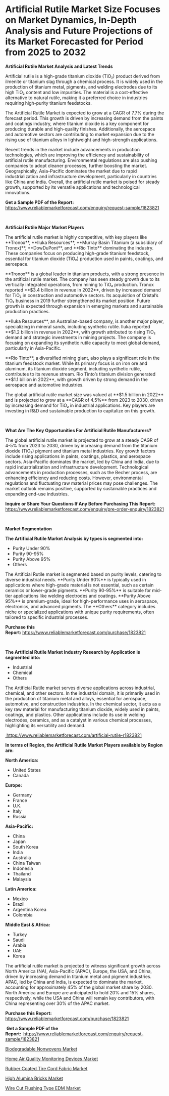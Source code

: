 <p><h1>Artificial Rutile Market Size Focuses on Market Dynamics, In-Depth Analysis and Future Projections of its Market Forecasted for Period from 2025 to 2032</h1></p><p><strong>Artificial Rutile Market Analysis and Latest Trends</strong></p>
<p><p>Artificial rutile is a high-grade titanium dioxide (TiO₂) product derived from ilmenite or titanium slag through a chemical process. It is widely used in the production of titanium metal, pigments, and welding electrodes due to its high TiO₂ content and low impurities. The material is a cost-effective alternative to natural rutile, making it a preferred choice in industries requiring high-purity titanium feedstocks.</p><p>The Artificial Rutile Market is expected to grow at a CAGR of 7.7% during the forecast period. This growth is driven by increasing demand from the paints and coatings industry, where titanium dioxide is a key component for producing durable and high-quality finishes. Additionally, the aerospace and automotive sectors are contributing to market expansion due to the rising use of titanium alloys in lightweight and high-strength applications.</p><p>Recent trends in the market include advancements in production technologies, which are improving the efficiency and sustainability of artificial rutile manufacturing. Environmental regulations are also pushing companies to adopt cleaner processes, further boosting the market. Geographically, Asia-Pacific dominates the market due to rapid industrialization and infrastructure development, particularly in countries like China and India. Overall, the artificial rutile market is poised for steady growth, supported by its versatile applications and technological innovations.</p></p>
<p><strong>Get a Sample PDF of the Report:&nbsp;</strong> <a href="https://www.reliablemarketforecast.com/enquiry/request-sample/1823821?utm_campaign=1875&utm_medium=2&utm_source=Github&utm_content=ia&utm_term=25012025&utm_id=artificial-rutile">https://www.reliablemarketforecast.com/enquiry/request-sample/1823821</a></p>
<p>&nbsp;</p>
<p><strong>Artificial Rutile Major Market Players</strong></p>
<p><p>The artificial rutile market is highly competitive, with key players like **Tronox**, **Iluka Resources**, **Murray Basin Titanium (a subsidiary of Tronox)**, **DowDuPont**, and **Rio Tinto** dominating the industry. These companies focus on producing high-grade titanium feedstock, essential for titanium dioxide (TiO₂) production used in paints, coatings, and aerospace.</p><p>**Tronox** is a global leader in titanium products, with a strong presence in the artificial rutile market. The company has seen steady growth due to its vertically integrated operations, from mining to TiO₂ production. Tronox reported **$3.4 billion in revenue in 2022**, driven by increased demand for TiO₂ in construction and automotive sectors. Its acquisition of Cristal’s TiO₂ business in 2019 further strengthened its market position. Future growth is expected through expansion in emerging markets and sustainable production practices.</p><p>**Iluka Resources**, an Australian-based company, is another major player, specializing in mineral sands, including synthetic rutile. Iluka reported **$1.2 billion in revenue in 2022**, with growth attributed to rising TiO₂ demand and strategic investments in mining projects. The company is focusing on expanding its synthetic rutile capacity to meet global demand, particularly in Asia-Pacific.</p><p>**Rio Tinto**, a diversified mining giant, also plays a significant role in the titanium feedstock market. While its primary focus is on iron ore and aluminum, its titanium dioxide segment, including synthetic rutile, contributes to its revenue stream. Rio Tinto’s titanium division generated **$1.1 billion in 2022**, with growth driven by strong demand in the aerospace and automotive industries.</p><p>The global artificial rutile market size was valued at **$1.5 billion in 2022** and is projected to grow at a **CAGR of 4.5%** from 2023 to 2030, driven by increasing demand for TiO₂ in industrial applications. Key players are investing in R&D and sustainable production to capitalize on this growth.</p></p>
<p>&nbsp;</p>
<p><strong>What Are The Key Opportunities For Artificial Rutile Manufacturers?</strong></p>
<p><p>The global artificial rutile market is projected to grow at a steady CAGR of 4-5% from 2023 to 2030, driven by increasing demand from the titanium dioxide (TiO₂) pigment and titanium metal industries. Key growth factors include rising applications in paints, coatings, plastics, and aerospace sectors. Asia-Pacific dominates the market, led by China and India, due to rapid industrialization and infrastructure development. Technological advancements in production processes, such as the Becher process, are enhancing efficiency and reducing costs. However, environmental regulations and fluctuating raw material prices may pose challenges. The market outlook remains positive, supported by sustainable practices and expanding end-use industries.</p></p>
<p><strong>Inquire or Share Your Questions If Any Before Purchasing This Report:</strong> <a href="https://www.reliablemarketforecast.com/enquiry/pre-order-enquiry/1823821?utm_campaign=1875&utm_medium=2&utm_source=Github&utm_content=ia&utm_term=25012025&utm_id=artificial-rutile">https://www.reliablemarketforecast.com/enquiry/pre-order-enquiry/1823821</a></p>
<p>&nbsp;</p>
<p><strong>Market Segmentation</strong></p>
<p><strong>The Artificial Rutile Market Analysis by types is segmented into:</strong></p>
<p><ul><li>Purity Under 90%</li><li>Purity 90-95%</li><li>Purity Above 95%</li><li>Others</li></ul></p>
<p><p>The Artificial Rutile market is segmented based on purity levels, catering to diverse industrial needs. **Purity Under 90%** is typically used in applications where high-grade material is not essential, such as certain ceramics or lower-grade pigments. **Purity 90-95%** is suitable for mid-tier applications like welding electrodes and coatings. **Purity Above 95%** is premium-grade, ideal for high-performance uses in aerospace, electronics, and advanced pigments. The **Others** category includes niche or specialized applications with unique purity requirements, often tailored to specific industrial processes.</p></p>
<p><strong>Purchase this Report:&nbsp;</strong><a href="https://www.reliablemarketforecast.com/purchase/1823821?utm_campaign=1875&utm_medium=2&utm_source=Github&utm_content=ia&utm_term=25012025&utm_id=artificial-rutile">https://www.reliablemarketforecast.com/purchase/1823821</a></p>
<p>&nbsp;</p>
<p><strong>The Artificial Rutile Market Industry Research by Application is segmented into:</strong></p>
<p><ul><li>Industrial</li><li>Chemical</li><li>Others</li></ul></p>
<p><p>The Artificial Rutile market serves diverse applications across industrial, chemical, and other sectors. In the industrial domain, it is primarily used in the production of titanium metal and alloys, essential for aerospace, automotive, and construction industries. In the chemical sector, it acts as a key raw material for manufacturing titanium dioxide, widely used in paints, coatings, and plastics. Other applications include its use in welding electrodes, ceramics, and as a catalyst in various chemical processes, highlighting its versatility and demand.</p></p>
<p><a href="https://www.reliablemarketforecast.com/artificial-rutile-r1823821?utm_campaign=1875&utm_medium=2&utm_source=Github&utm_content=ia&utm_term=25012025&utm_id=artificial-rutile">&nbsp;https://www.reliablemarketforecast.com/artificial-rutile-r1823821</a></p>
<p><strong>In terms of Region, the Artificial Rutile Market Players available by Region are:</strong></p>
<p>
    <p> <strong> North America: </strong>
        <ul>
            <li>United States</li>
            <li>Canada</li>
        </ul>
        </p> 
    <p> <strong> Europe: </strong>
        <ul>
            <li>Germany</li>
            <li>France</li>
            <li>U.K.</li>
            <li>Italy</li>
            <li>Russia</li>
        </ul>
        </p> 
    <p> <strong> Asia-Pacific: </strong>
        <ul>
            <li>China</li>
            <li>Japan</li>
            <li>South Korea</li>
            <li>India</li>
            <li>Australia</li>
            <li>China Taiwan</li>
            <li>Indonesia</li>
            <li>Thailand</li>
            <li>Malaysia</li>
        </ul>
        </p> 
    <p> <strong> Latin America: </strong>
        <ul>
            <li>Mexico</li>
            <li>Brazil</li>
            <li>Argentina Korea</li>
            <li>Colombia</li>
        </ul>
        </p> 
    <p> <strong> Middle East & Africa: </strong>
        <ul>
            <li>Turkey</li>
            <li>Saudi</li>
            <li>Arabia</li>
            <li>UAE</li>
            <li>Korea</li>
        </ul>
    </p>
    </p>
<p><p>The artificial rutile market is projected to witness significant growth across North America (NA), Asia-Pacific (APAC), Europe, the USA, and China, driven by increasing demand in titanium metal and pigment industries. APAC, led by China and India, is expected to dominate the market, accounting for approximately 45% of the global market share by 2030. North America and Europe are anticipated to hold 20% and 15% shares, respectively, while the USA and China will remain key contributors, with China representing over 30% of the APAC market.</p></p>
<p><strong>Purchase this Report: </strong><a href="https://www.reliablemarketforecast.com/purchase/1823821?utm_campaign=1875&utm_medium=2&utm_source=Github&utm_content=ia&utm_term=25012025&utm_id=artificial-rutile">https://www.reliablemarketforecast.com/purchase/1823821</a></p>
<p>&nbsp;<strong>Get a Sample PDF of the Report:&nbsp;&nbsp;</strong><a href="https://www.reliablemarketforecast.com/enquiry/request-sample/1823821?utm_campaign=1875&utm_medium=2&utm_source=Github&utm_content=ia&utm_term=25012025&utm_id=artificial-rutile">https://www.reliablemarketforecast.com/enquiry/request-sample/1823821</a></p>
<p><strong></strong></p>
<p><p><a href="https://github.com/njockebogris/Market-Research-Report-List-1/blob/main/biodegradable-nonwovens-market.md?utm_campaign=1875&utm_medium=2&utm_source=Github&utm_content=ia&utm_term=25012025&utm_id=artificial-rutile">Biodegradable Nonwovens Market</a></p><p><a href="https://www.linkedin.com/pulse/home-air-quality-monitoring-devices-market-size-2025--kh3we?utm_campaign=1875&utm_medium=2&utm_source=Github&utm_content=ia&utm_term=25012025&utm_id=artificial-rutile">Home Air Quality Monitoring Devices Market</a></p><p><a href="https://www.linkedin.com/pulse/understanding-supply-demand-dynamics-insights-from-rubber-coated-ckjbc?utm_campaign=1875&utm_medium=2&utm_source=Github&utm_content=ia&utm_term=25012025&utm_id=artificial-rutile">Rubber Coated Tire Cord Fabric Market</a></p><p><a href="https://github.com/gregorywiliams78/Market-Research-Report-List-1/blob/main/high-alumina-bricks-market.md?utm_campaign=1875&utm_medium=2&utm_source=Github&utm_content=ia&utm_term=25012025&utm_id=artificial-rutile">High Alumina Bricks Market</a></p><p><a href="https://www.linkedin.com/pulse/in-depth-wire-cut-flushing-type-edm-report-industry-analysis-2rjce?utm_campaign=1875&utm_medium=2&utm_source=Github&utm_content=ia&utm_term=25012025&utm_id=artificial-rutile">Wire Cut Flushing Type EDM Market</a></p></p>